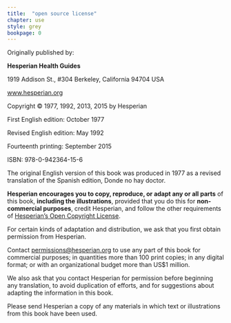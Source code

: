```yaml
---
title:  "open source license"
chapter: use
style: grey
bookpage: 0
---
```


Originally published by:

**Hesperian Health Guides**

1919 Addison St., #304 Berkeley, California 94704 USA

www.hesperian.org

Copyright © 1977, 1992, 2013, 2015 by Hesperian

First English edition: October 1977

Revised English edition: May 1992

Fourteenth printing: September 2015

ISBN: 978-0-942364-15-6

The original English version of this book was produced in 1977 as a revised translation of the Spanish edition, Donde no hay doctor.

**Hesperian encourages you to copy, reproduce, or adapt any or all parts** of this book, **including the illustrations**, provided that you do this for **non-commercial purposes**, credit Hesperian, and follow the other requirements of [Hesperian’s Open Copyright License](http://hesperian.org/about/open-copyright/).

For certain kinds of adaptation and distribution, we ask that you first obtain permission from Hesperian.

Contact permissions@hesperian.org to use any part of this book for commercial purposes; in quantities more than 100 print copies; in any digital format; or with an organizational budget more than US$1 million.

We also ask that you contact Hesperian for permission before beginning any translation, to avoid duplication of efforts, and for suggestions about adapting the information in this book.

Please send Hesperian a copy of any materials in which text or illustrations from this book have been used.
